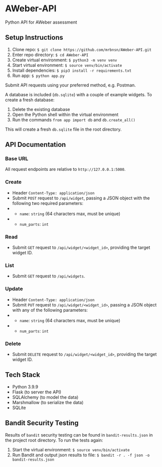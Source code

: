 # AWeber-API
Python API for AWeber assessment

## Setup Instructions

1. Clone repo: `$ git clone https://github.com/mrbnsn/AWeber-API.git`
2. Enter repo directory: `$ cd AWeber-API`
3. Create virtual environment: `$ python3 -m venv venv`
4. Start virtual environment: `$ source venv/bin/activate`
5. Install dependencies: `$ pip3 install -r requirements.txt`
6. Run app: `$ python app.py`

Submit API requests using your preferred method, e.g. Postman. 

A database is included (`db.sqlite`) with a couple of example widgets. To create a fresh database:

1. Delete the existing database
2. Open the Python shell within the virtual environment
3. Run the commands `from app import db` and `db.create_all()`

This will create a fresh `db.sqlite` file in the root directory.

## API Documentation

### Base URL
All request endpoints are relative to `http://127.0.0.1:5000`.

### Create
- Header `Content-Type: application/json`
- Submit `POST` request to `/api/widget`, passing a JSON object with the following two required parameters:
- - `name`: `string` (64 characters max, must be unique)
- - `num_parts`: `int`

### Read
- Submit `GET` request to `/api/widget/<widget_id>`, providing the target widget ID.

### List
- Submit `GET` request to `/api/widgets`.

### Update
- Header `Content-Type: application/json`
- Submit `PUT` request to `/api/widget/<widget_id>`, passing a JSON object with any of the following parameters:
- - `name`: `string` (64 characters max, must be unique)
- - `num_parts`: `int`

### Delete
- Submit `DELETE` request to `/api/widget/<widget_id>`, providing the target widget ID.

## Tech Stack
- Python 3.9.9
- Flask (to server the API)
- SQLAlchemy (to model the data)
- Marshmallow (to serialize the data)
- SQLite

## Bandit Security Testing
Results of `bandit` security testing can be found in `bandit-results.json` in the project root directory.
To run the tests again:

1. Start the virtual environment: `$ source venv/bin/activate`
2. Run Bandit and output json results to file: `$ bandit -r . -f json -o bandit-results.json`